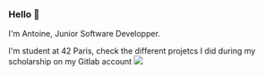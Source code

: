 ### Hello 👋

I'm Antoine, Junior Software Developper.

I'm student at 42 Paris, check the different projetcs I did during my scholarship on my Gitlab account <!-- GitLab -->
   <a href="https://gitlab.com/guildfordia" target="_blank" rel="noreferrer">
      <img src="https://img.shields.io/badge/-GitLab-333333?style=for-the-badge&logo=gitlab" />
   </a>

